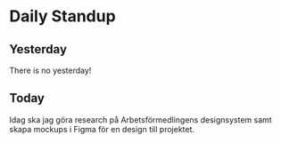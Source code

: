 # Daily Standup

## Yesterday

There is no yesterday!

## Today

Idag ska jag göra research på Arbetsförmedlingens designsystem samt skapa mockups i Figma för en design till projektet.
